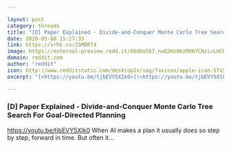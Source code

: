 ```yaml
---

layout: post
category: threads
title: "[D] Paper Explained - Divide-and-Conquer Monte Carlo Tree Search For Goal-Directed Planning"
date: 2020-05-08 15:27:33
link: https://vrhk.co/2SMDKf4
image: https://external-preview.redd.it/66dXo5b7_nuQ2Hz0KzMX67CNzivLHChJVT0lYmlKL6o.jpg?width=480&height=251.308900524&auto=webp&crop=480:251.308900524,smart&s=6108ff3d82f6fc47cffdb8753fabf004c013b3c2
domain: reddit.com
author: "reddit"
icon: http://www.redditstatic.com/desktop2x/img/favicon/apple-icon-57x57.png
excerpt: "[<https://youtu.be/tjbEVY5XIk0>](<https://youtu.be/tjbEVY5XIk0>) When AI makes a plan it usually does so step by step, forward in time. But often it..."

---
```


### [D] Paper Explained - Divide-and-Conquer Monte Carlo Tree Search For Goal-Directed Planning

[<https://youtu.be/tjbEVY5XIk0>](<https://youtu.be/tjbEVY5XIk0>) When AI makes a plan it usually does so step by step, forward in time. But often it...